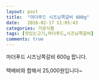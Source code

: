 ```yaml
---
layout: post
title:  "마더푸드 시즈닝쪽갈비 600g"
date:   2016-02-17 11:05:43
categories: 가공식품
tags: [맛있는고기,마더푸드,시즈닝쪽갈비]
comments: true
---
```


마더푸드 시즈닝쪽갈비 600g 팝니다.
<br><br>
택배비와 합해서 25,000원입니다~<br>
<br>
<img class="image" src="https://2.bp.blogspot.com/-SmZU27xEYzs/W-iwpr-E8NI/AAAAAAAAAvM/rVNxcVnTvAs1MgFJ2CSwz7Bece7qOKjqgCLcBGAs/s320/436257345374.jpg" alt=""/>
<br>
<br>
<img class="image" src="http://www.nbbang.co.kr/data/webedit/20171123114308_zpmrxzna.jpg" alt=""/>
